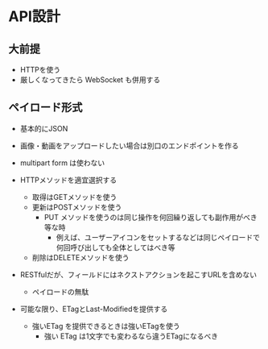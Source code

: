 # API設計

## 大前提
* HTTPを使う
* 厳しくなってきたら WebSocket も併用する

## ペイロード形式

* 基本的にJSON
* 画像・動画をアップロードしたい場合は別口のエンドポイントを作る
* multipart form は使わない

* HTTPメソッドを適宜選択する
    * 取得はGETメソッドを使う
    * 更新はPOSTメソッドを使う
        * PUT メソッドを使うのは同じ操作を何回繰り返しても副作用がべき等な時
            * 例えば、ユーザーアイコンをセットするなどは同じペイロードで何回呼び出しても全体としてはべき等
    * 削除はDELETEメソッドを使う
* RESTfulだが、フィールドにはネクストアクションを起こすURLを含めない
    * ペイロードの無駄
* 可能な限り、ETagとLast-Modifiedを提供する
    * 強いETag を提供できるときは強いETagを使う
        * 強い ETag は1文字でも変わるなら違うETagになるべき

